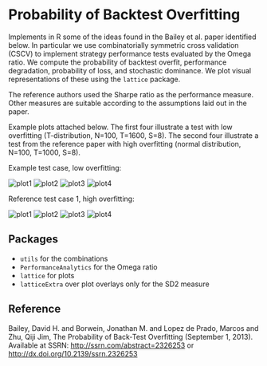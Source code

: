 Probability of Backtest Overfitting
===================================

Implements in R some of the ideas found in the Bailey et al. paper identified below.  In particular we use combinatorially symmetric cross validation (CSCV) to implement strategy performance tests evaluated by the Omega ratio. We compute the probability of backtest overfit, performance degradation, probability of loss, and stochastic dominance.  We plot visual representations of these using the `lattice` package.     

The reference authors used the Sharpe ratio as the performance measure.  Other measures are suitable according to the assumptions laid out in the paper.

Example plots attached below.  The first four illustrate a test with low overfitting (T-distribution, N=100, T=1600, S=8). The second four illustrate a test from the reference paper with high overfitting (normal distribution, N=100, T=1000, S=8).

Example test case, low overfitting:

![plot1](figures/plot1.png)
![plot2](figures/plot2.png)
![plot3](figures/plot3.png)
![plot4](figures/plot4.png)

Reference test case 1, high overfitting:

![plot1](figures/tc1_1.png)
![plot2](figures/tc1_2.png)
![plot3](figures/tc1_3.png)
![plot4](figures/tc1_4.png)

Packages
--------
* `utils` for the combinations
* `PerformanceAnalytics` for the Omega ratio
* `lattice` for plots
* `latticeExtra` over plot overlays only for the SD2 measure

Reference
---------
Bailey, David H. and Borwein, Jonathan M. and Lopez de Prado, Marcos and Zhu, Qiji Jim, The Probability of Back-Test Overfitting (September 1, 2013). Available at SSRN: http://ssrn.com/abstract=2326253 or http://dx.doi.org/10.2139/ssrn.2326253


